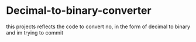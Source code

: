 # Decimal-to-binary-converter
this projects reflects the code to convert no, in the form of decimal to binary
and im trying to commit

